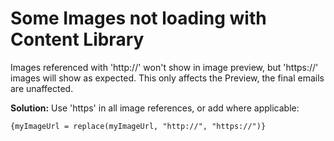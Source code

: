 # Some Images not loading with Content Library
Images referenced with 'http://' won't show in image preview, but 'https://' images will show as expected. This only affects the Preview, the final emails are unaffected.

**Solution:** Use 'https' in all image references, or add where applicable:
``` handlebars
{myImageUrl = replace(myImageUrl, "http://", "https://")}
```